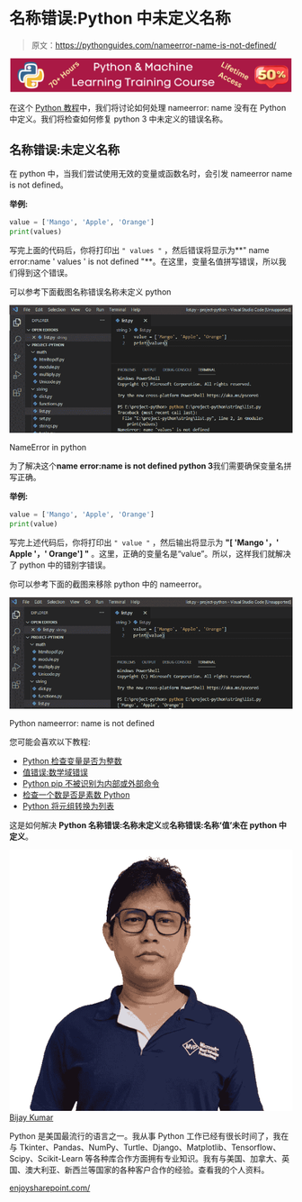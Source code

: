 # 名称错误:Python 中未定义名称

> 原文：<https://pythonguides.com/nameerror-name-is-not-defined/>

[![Python & Machine Learning training courses](img/49ec9c6da89a04c9f45bab643f8c765c.png)](https://sharepointsky.teachable.com/p/python-and-machine-learning-training-course)

在这个 [Python 教程](https://pythonguides.com/python-download-and-installation/)中，我们将讨论如何处理 nameerror: name 没有在 Python 中定义。我们将检查如何修复 python 3 中未定义的错误名称。

## 名称错误:未定义名称

在 python 中，当我们尝试使用无效的变量或函数名时，会引发 nameerror name is not defined。

**举例:**

```py
value = ['Mango', 'Apple', 'Orange']
print(values)
```

写完上面的代码后，你将打印出 `" values "` ，然后错误将显示为**" name error:name ' values ' is not defined "**。在这里，变量名值拼写错误，所以我们得到这个错误。

可以参考下面截图名称错误名称未定义 python

![nameerror name is not defined](img/68b7735e2116dfdf8af69f127f3d4b98.png "nameerror name is not defined")

NameError in python

为了解决这个**name error:name is not defined python 3**我们需要确保变量名拼写正确。

**举例:**

```py
value = ['Mango', 'Apple', 'Orange']
print(value)
```

写完上述代码后，你将打印出 `" value "` ，然后输出将显示为 **"[ 'Mango '，' Apple '，' Orange'] "** 。这里，正确的变量名是“value”。所以，这样我们就解决了 python 中的错别字错误。

你可以参考下面的截图来移除 python 中的 nameerror。

![Python nameerror name is not defined ](img/05679dfff7aa1401f754133545769df3.png "Python nameerror name is not defined")

Python nameerror: name is not defined

您可能会喜欢以下教程:

*   [Python 检查变量是否为整数](https://pythonguides.com/python-check-if-the-variable-is-an-integer/)
*   [值错误:数学域错误](https://pythonguides.com/valueerror-math-domain-error/)
*   [Python pip 不被识别为内部或外部命令](https://pythonguides.com/python-pip-is-not-recognized/)
*   [检查一个数是否是素数 Python](https://pythonguides.com/check-if-a-number-is-a-prime-python/)
*   [Python 将元组转换为列表](https://pythonguides.com/python-convert-tuple-to-list/)

这是如何解决 **Python 名称错误:名称未定义**或**名称错误:**名称‘值’未在 python** 中定义**。

![Bijay Kumar MVP](img/9cb1c9117bcc4bbbaba71db8d37d76ef.png "Bijay Kumar MVP")[Bijay Kumar](https://pythonguides.com/author/fewlines4biju/)

Python 是美国最流行的语言之一。我从事 Python 工作已经有很长时间了，我在与 Tkinter、Pandas、NumPy、Turtle、Django、Matplotlib、Tensorflow、Scipy、Scikit-Learn 等各种库合作方面拥有专业知识。我有与美国、加拿大、英国、澳大利亚、新西兰等国家的各种客户合作的经验。查看我的个人资料。

[enjoysharepoint.com/](https://enjoysharepoint.com/)[](https://www.facebook.com/fewlines4biju "Facebook")[](https://www.linkedin.com/in/fewlines4biju/ "Linkedin")[](https://twitter.com/fewlines4biju "Twitter")